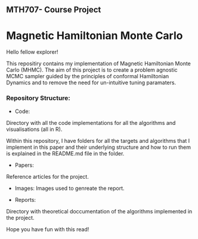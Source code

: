 ## MTH707- Course Project

# Magnetic Hamiltonian Monte Carlo

Hello fellow explorer!

This repositiry contains my implementation of Magnetic Hamiltonian Monte Carlo (MHMC). 
The aim of this project is to create a problem agnostic MCMC sampler guided by the principles of conformal Hamiltonian Dynamics and to remove the need for un-intuitive tuning paramaters. 

### Repository Structure:
- Code:

Directory with all the code implementations for all the algorithms and visualisations (all in R).

Within this repository, I have folders for all the targets and algorithms that I implement in this paper and their underlying structure and how to run them is explained in the README.md file in the folder.

- Papers:

Reference articles for the project.

- Images:
Images used to genreate the report.


- Reports:

Directory with theoretical doccumentation of the algorithms implemented in the project.

Hope you have fun with this read!
